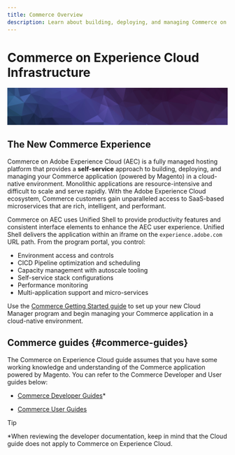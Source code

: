 ```yaml
---
title: Commerce Overview
description: Learn about building, deploying, and managing Commerce on Adobe Experience Cloud.
---
```

# Commerce on Experience Cloud Infrastructure

![Banner](../assets/banner-hex-violet.png)

## The New Commerce Experience

Commerce on Adobe Experience Cloud (AEC) is a fully managed hosting platform that provides a **self-service** approach to building, deploying, and managing your Commerce application (powered by Magento) in a cloud-native environment. Monolithic applications are resource-intensive and difficult to scale and serve rapidly. With the Adobe Experience Cloud ecosystem, Commerce customers gain unparalleled access to SaaS-based microservices that are rich, intelligent, and performant.

Commerce on AEC uses Unified Shell to provide productivity features and consistent interface elements to enhance the AEC user experience. Unified Shell delivers the application within an iframe on the `experience.adobe.com` URL path. From the program portal, you control:

- Environment access and controls
- CICD Pipeline optimization and scheduling
- Capacity management with autoscale tooling
- Self-service stack configurations
- Performance monitoring
- Multi-application support and micro-services

Use the [Commerce Getting Started guide](../getting-started/overview.md) to set up your new Cloud Manager program and begin managing your Commerce application in a cloud-native environment.

## Commerce guides {#commerce-guides}

The Commerce on Experience Cloud guide assumes that you have some working knowledge and understanding of the Commerce application powered by Magento. You can refer to the Commerce Developer and User guides below:

- [Commerce Developer Guides](https://devdocs.magento.com)\*

- [Commerce User Guides](https://docs.magento.com/user-guide)

>[!TIP]
>
>\*When reviewing the developer documentation, keep in mind that the Cloud guide does not apply to Commerce on Experience Cloud.
